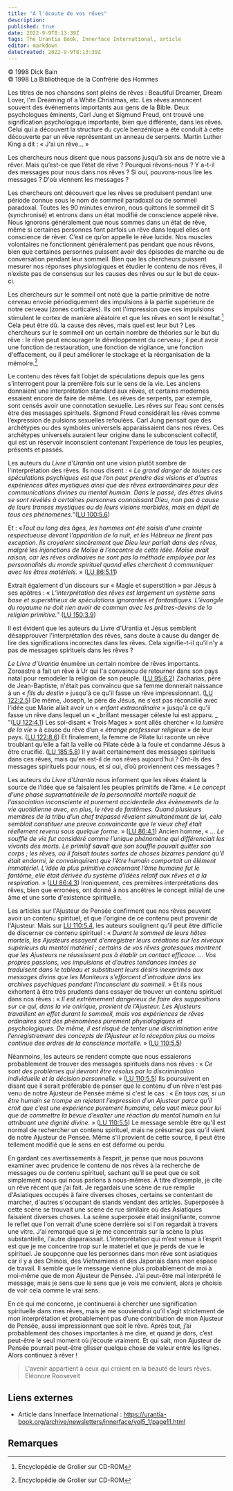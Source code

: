 ```yaml
---
title: "À l'écoute de vos rêves"
description: 
published: true
date: 2022-9-9T8:13:39Z
tags: The Urantia Book, Innerface International, article
editor: markdown
dateCreated: 2022-9-9T8:13:39Z
---
```


<p class="v-card v-sheet theme--light gray lighten-3 px-2">© 1998 Dick Bain<br>© 1998 La Bibliothèque de la Confrérie des Hommes</p>


Les titres de nos chansons sont pleins de rêves : Beautiful Dreamer, Dream Lover, I'm Dreaming of a White Christmas, etc. Les rêves annoncent souvent des événements importants aux gens de la Bible. Deux psychologues éminents, Carl Jung et Sigmund Freud, ont trouvé une signification psychologique importante, bien que différente, dans les rêves. Celui qui a découvert la structure du cycle benzénique a été conduit à cette découverte par un rêve représentant un anneau de serpents. Martin Luther King a dit : « J'ai un rêve... »

Les chercheurs nous disent que nous passons jusqu’à six ans de notre vie à rêver. Mais qu’est-ce que l’état de rêve ? Pourquoi rêvons-nous ? Y a-t-il des messages pour nous dans nos rêves ? Si oui, pouvons-nous lire les messages ? D'où viennent les messages ?

Les chercheurs ont découvert que les rêves se produisent pendant une période connue sous le nom de sommeil paradoxal ou de sommeil paradoxal. Toutes les 90 minutes environ, nous quittons le sommeil dit S (synchronisé) et entrons dans un état modifié de conscience appelé rêve. Nous ignorons généralement que nous sommes dans un état de rêve, même si certaines personnes font parfois un rêve dans lequel elles ont conscience de rêver. C’est ce qu’on appelle le rêve lucide. Nos muscles volontaires ne fonctionnent généralement pas pendant que nous rêvons, bien que certaines personnes puissent avoir des épisodes de marche ou de conversation pendant leur sommeil. Bien que les chercheurs puissent mesurer nos réponses physiologiques et étudier le contenu de nos rêves, il n’existe pas de consensus sur les causes des rêves ou sur le but de ceux-ci.

Les chercheurs sur le sommeil ont noté que la partie primitive de notre cerveau envoie périodiquement des impulsions à la partie supérieure de notre cerveau (zones corticales). Ils ont l'impression que ces impulsions stimulent le cortex de manière aléatoire et que les rêves en sont le résultat.[^1] Cela peut être dû. la cause des rêves, mais quel est leur but ? Les chercheurs sur le sommeil ont un certain nombre de théories sur le but du rêve : le rêve peut encourager le développement du cerveau ; il peut avoir une fonction de restauration, une fonction de vigilance, une fonction d'effacement, ou il peut améliorer le stockage et la réorganisation de la mémoire.[^1]

Le contenu des rêves fait l’objet de spéculations depuis que les gens s’interrogent pour la première fois sur le sens de la vie. Les anciens donnaient une interprétation standard aux rêves, et certains modernes essaient encore de faire de même. Les rêves de serpents, par exemple, sont censés avoir une connotation sexuelle. Les rêves sur l’eau sont censés être des messages spirituels. Sigmond Freud considérait les rêves comme l’expression de pulsions sexuelles refoulées. Carl Jung pensait que des archétypes ou des symboles universels apparaissaient dans nos rêves. Ces archétypes universels auraient leur origine dans le subconscient collectif, qui est un réservoir inconscient contenant l’expérience de tous les peuples, présents et passés.

Les auteurs du _Livre d'Urantia_ ont une vision plutôt sombre de l'interprétation des rêves. Ils nous disent : « _Le grand danger de toutes ces spéculations psychiques est que l’on peut prendre des visions et d’autres expériences dites mystiques ainsi que des rêves extraordinaires pour des communications divines au mental humain. Dans le passé, des êtres divins se sont révélés à certaines personnes connaissant Dieu, non pas à cause de leurs transes mystiques ou de leurs visions morbides, mais en dépit de tous ces phénomènes._”(<a id="a23_533"></a>[LU 100:5.6](/fr/The_Urantia_Book/100#p5_6))

Et : «_Tout au long des âges, les hommes ont été saisis d’une crainte respectueuse devant l’apparition de la nuit, et les Hébreux ne firent pas exception. Ils croyaient sincèrement que Dieu leur parlait dans des rêves, malgré les injonctions de Moïse à l’encontre de cette idée. Moïse avait raison, car les rêves ordinaires ne sont pas la méthode employée par les personnalités du monde spirituel quand elles cherchent à communiquer avec les êtres matériels._ » (<a id="a25_463"></a>[LU 86:5.11](/fr/The_Urantia_Book/86#p5_11))

Extrait également d'un discours sur « Magie et superstition » par Jésus à ses apôtres : « _L’interprétation des rêves est largement un système sans base et superstitieux de spéculations ignorantes et fantastiques. L’évangile du royaume ne doit rien avoir de commun avec les prêtres-devins de la religion primitive._” (<a id="a27_318"></a>[LU 150:3.9](/fr/The_Urantia_Book/150#p3_9))

Il est évident que les auteurs du Livre d'Urantia et Jésus semblent désapprouver l'interprétation des rêves, sans doute à cause du danger de lire des significations incorrectes dans les rêves. Cela signifie-t-il qu’il n’y a pas de messages spirituels dans les rêves ?

_Le Livre d'Urantia_ énumère un certain nombre de rêves importants. Zoroastre a fait un rêve à Ur qui l'a convaincu de retourner dans son pays natal pour remodeler la religion de son peuple. (<a id="a31_192"></a>[LU 95:6.2](/fr/The_Urantia_Book/95#p6_2)) Zacharias, père de Jean-Baptiste, n'était pas convaincu que sa femme donnerait naissance à un « _fils du destin_ » jusqu'à ce qu'il fasse un rêve impressionnant. (<a id="a31_398"></a>[LU 122:2.5](/fr/The_Urantia_Book/122#p2_5)) De même, Joseph, le père de Jésus, ne s'est pas réconcilié avec l'idée que Marie allait avoir un « _enfant extraordinaire_ » jusqu'à ce qu'il fasse un rêve dans lequel un « _brillant messager céleste lui est apparu. _ ”(<a id="a31_663"></a>[LU 122:4.1](/fr/The_Urantia_Book/122#p4_1)) Les soi-disant « Trois Mages » sont allés chercher « _la lumière de la vie_ » à cause du rêve d’un « _étrange professeur religieux_ » de leur pays. (<a id="a31_857"></a>[LU 122:8.6](/fr/The_Urantia_Book/122#p8_6)) Et finalement, la femme de Pilate lui raconte un rêve troublant qu’elle a fait la veille où Pilate cède à la foule et condamne Jésus à être crucifié. (<a id="a31_1053"></a>[LU 185:5.8](/fr/The_Urantia_Book/185#p5_8)) Il y avait certainement des messages spirituels dans ces rêves, mais qu'en est-il de nos rêves aujourd'hui ? Ont-ils des messages spirituels pour nous, et si oui, d’où proviennent ces messages ?

Les auteurs du _Livre d’Urantia_ nous informent que les rêves étaient la source de l’idée que se faisaient les peuples primitifs de l’âme. « _Le concept d’une phase supramatérielle de la personnalité mortelle naquit de l’association inconsciente et purement accidentelle des évènements de la vie quotidienne avec, en plus, le rêve de fantômes. Quand plusieurs membres de la tribu d’un chef trépassé rêvaient simultanément de lui, cela semblait constituer une preuve convaincante que le vieux chef était réellement revenu sous quelque forme._ » (<a id="a33_545"></a>[LU 86:4.1](/fr/The_Urantia_Book/86#p4_1)) Ancien homme, « _... Le souffle de vie fut considéré comme l’unique phénomène qui différenciait les vivants des morts. Le primitif savait que son souffle pouvait quitter son corps ; les rêves, où il faisait toutes sortes de choses bizarres pendant qu’il était endormi, le convainquirent que l’être humain comportait un élément immatériel. L’idée la plus primitive concernant l’âme humaine fut le fantôme, elle était dérivée du système d’idées relatif aux rêves et à la respiration._ » (<a id="a33_1074"></a>[LU 86:4.3](/fr/The_Urantia_Book/86#p4_3)) Ironiquement, ces premières interprétations des rêves, bien que erronées, ont donné à nos ancêtres le concept initial de une âme et une sorte d'existence spirituelle.

Les articles sur l'Ajusteur de Pensée confirment que nos rêves peuvent avoir un contenu spirituel, et que l'origine de ce contenu peut provenir de l'Ajusteur. Mais sur <a id="a35_168"></a>[LU 110:5.4](/fr/The_Urantia_Book/110#p5_4), les auteurs soulignent qu'il peut être difficile de discerner ce contenu spirituel : « _Durant le sommeil de leurs hôtes mortels, les Ajusteurs essayent d’enregistrer leurs créations sur les niveaux supérieurs du mental matériel ; certains de vos rêves grotesques montrent que les Ajusteurs ne réussissent pas à établir un contact efficace. ... Vos propres passions, vos impulsions et d’autres tendances innées se traduisent dans le tableau et substituent leurs désirs inexprimés aux messages divins que les Moniteurs s’efforcent d’introduire dans les archives psychiques pendant l’inconscient du sommeil._ » Et ils nous exhortent à être très prudents dans essayer de trouver un contenu spirituel dans nos rêves : « _Il est extrêmement dangereux de faire des suppositions sur ce qui, dans la vie onirique, provient de l’Ajusteur. Les Ajusteurs travaillent en effet durant le sommeil, mais vos expériences de rêves ordinaires sont des phénomènes purement physiologiques et psychologiques. De même, il est risqué de tenter une discrimination entre l’enregistrement des concepts de l’Ajusteur et la réception plus ou moins continue des ordres de la conscience mortelle._ » (<a id="a35_1384"></a>[LU 110:5.5](/fr/The_Urantia_Book/110#p5_5))

Néanmoins, les auteurs se rendent compte que nous essaierons probablement de trouver des messages spirituels dans nos rêves : « _Ce sont des problèmes qui devront être résolus par la discrimination individuelle et la décision personnelle._ » (<a id="a37_243"></a>[LU 110:5.5](/fr/The_Urantia_Book/110#p5_5)) Ils poursuivent en disant que il serait préférable de penser que le contenu d'un rêve n'est pas venu de notre Ajusteur de Pensée même si c'est le cas : « _En tous cas, si un être humain se trompe en rejetant l’expression d’un Ajusteur parce qu’il croit que c’est une expérience purement humaine, cela vaut mieux pour lui que de commettre la bévue d’exalter une réaction du mental humain en lui attribuant une dignité divine._ » (<a id="a37_717"></a>[LU 110:5.5](/fr/The_Urantia_Book/110#p5_5)) Le message semble être qu'il est normal de rechercher un contenu spirituel, mais ne présumez pas qu'il vient de notre Ajusteur de Pensée. Même s'il provient de cette source, il peut être tellement modifié que le sens en est déformé ou perdu.

En gardant ces avertissements à l’esprit, je pense que nous pouvons examiner avec prudence le contenu de nos rêves à la recherche de messages ou de contenu spirituel, sachant qu’il se peut que ce soit simplement nous qui nous parlons à nous-mêmes. À titre d’exemple, je cite un rêve récent que j’ai fait. Je regardais une scène de rue remplie d'Asiatiques occupés à faire diverses choses, certains se contentant de marcher, d'autres s'occupant de stands vendant des articles. Superposée à cette scène se trouvait une scène de rue similaire où des Asiatiques faisaient diverses choses. La scène superposée était insignifiante, comme le reflet que l'on verrait d'une scène derrière soi si l'on regardait à travers une vitre. J'ai remarqué que si je me concentrais sur la scène la plus substantielle, l'autre disparaissait. L’interprétation qui m’est venue à l’esprit est que je me concentre trop sur le matériel et que je perds de vue le spirituel. Je soupçonne que les personnes dans mon rêve sont asiatiques car il y a des Chinois, des Vietnamiens et des Japonais dans mon espace de travail. Il semble que le message vienne plus probablement de moi à moi-même que de mon Ajusteur de Pensée. J’ai peut-être mal interprété le message, mais je sens que le sens que je vois me convient, alors je choisis de voir cela comme le vrai sens.

En ce qui me concerne, je continuerai à chercher une signification spirituelle dans mes rêves, mais je me souviendrai qu’il s’agit strictement de mon interprétation et probablement pas d’une contribution de mon Ajusteur de Pensée, aussi impressionnant que soit le rêve. Après tout, j’ai probablement des choses importantes à me dire, et quand je dors, c’est peut-être le seul moment où j’écoute vraiment. Et qui sait, mon Ajusteur de Pensée pourrait peut-être glisser quelque chose de valeur entre les lignes. Alors continuez à rêver !

> L'avenir appartient à ceux qui croient en la beauté de leurs rêves.
>     Eléonore Roosevelt

## Liens externes

- Article dans Innerface International : https://urantia-book.org/archive/newsletters/innerface/vol5_1/page11.html



## Remarques

[^1]: Encyclopédie de Grolier sur CD-ROM
